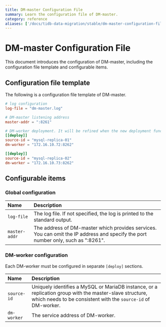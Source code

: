 ```yaml
---
title: DM-master Configuration File
summary: Learn the configuration file of DM-master.
category: reference
aliases: ['/docs/tidb-data-migration/stable/dm-master-configuration-file/','/docs/tidb-data-migration/v1.0/dm-master-configuration-file/','/docs/dev/reference/tools/data-migration/configure/dm-master-configuration-file/','/docs/v3.1/reference/tools/data-migration/configure/dm-master-configuration-file/','/docs/v3.0/reference/tools/data-migration/configure/dm-master-configuration-file/','/docs/v2.1/reference/tools/data-migration/configure/dm-master-configuration-file/']
---
```


# DM-master Configuration File

This document introduces the configuration of DM-master, including the configuration file template and configurable items.

## Configuration file template

The following is a configuration file template of DM-master.

```toml
# log configuration
log-file = "dm-master.log"

# DM-master listening address
master-addr = ":8261"

# DM-worker deployment. It will be refined when the new deployment function is available.
[[deploy]]
source-id = "mysql-replica-01"
dm-worker = "172.16.10.72:8262"

[[deploy]]
source-id = "mysql-replica-02"
dm-worker = "172.16.10.73:8262"
```

## Configurable items

### Global configuration

| Name        | Description                                    |
| :------------ | :--------------------------------------- |
| `log-file` | The log file. If not specified, the log is printed to the standard output. |
| `master-addr` | The address of DM-master which provides services. You can omit the IP address and specify the port number only, such as ":8261". |

### DM-worker configuration

Each DM-worker must be configured in separate `[deploy]` sections.

| Name        | Description                                    |
| :------------ | :--------------------------------------- |
| `source-id` | Uniquely identifies a MySQL or MariaDB instance, or a replication group with the master-slave structure, which needs to be consistent with the `source-id` of DM-worker. |
| `dm-worker` | The service address of DM-worker. |
